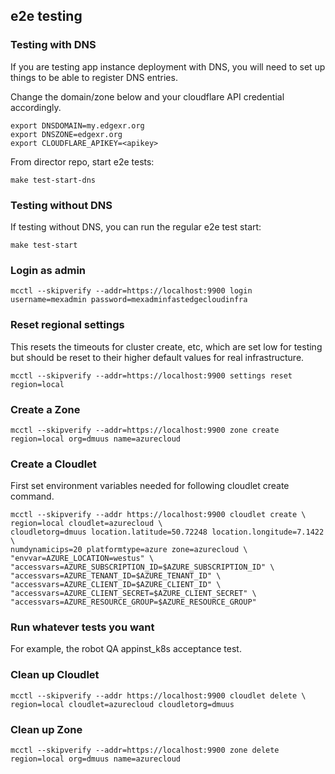 ## e2e testing

### Testing with DNS

If you are testing app instance deployment with DNS, you will need to
set up things to be able to register DNS entries.

Change the domain/zone below and your cloudflare API credential
accordingly.

```
export DNSDOMAIN=my.edgexr.org
export DNSZONE=edgexr.org
export CLOUDFLARE_APIKEY=<apikey>
```

From director repo, start e2e tests:
```
make test-start-dns
```

### Testing without DNS

If testing without DNS, you can run the regular e2e test start:

```
make test-start
```

### Login as admin
```
mcctl --skipverify --addr=https://localhost:9900 login username=mexadmin password=mexadminfastedgecloudinfra
```

### Reset regional settings

This resets the timeouts for cluster create, etc, which are set low
for testing but should be reset to their higher default values for
real infrastructure.

```
mcctl --skipverify --addr=https://localhost:9900 settings reset region=local
```

### Create a Zone
```
mcctl --skipverify --addr=https://localhost:9900 zone create region=local org=dmuus name=azurecloud
```

### Create a Cloudlet

First set environment variables needed for following cloudlet create command.

```
mcctl --skipverify --addr https://localhost:9900 cloudlet create \
region=local cloudlet=azurecloud \
cloudletorg=dmuus location.latitude=50.72248 location.longitude=7.1422 \
numdynamicips=20 platformtype=azure zone=azurecloud \
"envvar=AZURE_LOCATION=westus" \
"accessvars=AZURE_SUBSCRIPTION_ID=$AZURE_SUBSCRIPTION_ID" \
"accessvars=AZURE_TENANT_ID=$AZURE_TENANT_ID" \
"accessvars=AZURE_CLIENT_ID=$AZURE_CLIENT_ID" \
"accessvars=AZURE_CLIENT_SECRET=$AZURE_CLIENT_SECRET" \
"accessvars=AZURE_RESOURCE_GROUP=$AZURE_RESOURCE_GROUP"
```

### Run whatever tests you want

For example, the robot QA appinst_k8s acceptance test.

### Clean up Cloudlet
```
mcctl --skipverify --addr https://localhost:9900 cloudlet delete \
region=local cloudlet=azurecloud cloudletorg=dmuus
```

### Clean up Zone
```
mcctl --skipverify --addr=https://localhost:9900 zone delete region=local org=dmuus name=azurecloud
```
